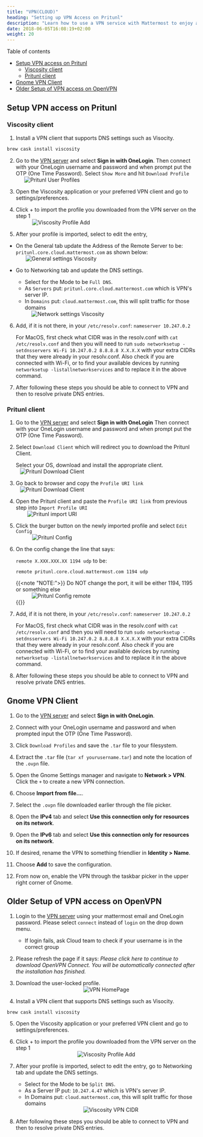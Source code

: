 ```yaml
---
title: "VPN(CLOUD)"
heading: "Setting up VPN Access on Pritunl"
description: "Learn how to use a VPN service with Mattermost to enjoy additional layers of protection."
date: 2018-06-05T16:08:19+02:00
weight: 20
---
```


Table of contents
- [Setup VPN access on Pritunl](#setup-vpn-access-on-pritunl)
  - [Viscosity client](#viscosity-client)
  - [Pritunl client](#pritunl-client)
- [Gnome VPN Client](#gnome-vpn-client)
- [Older Setup of VPN access on OpenVPN](#older-setup-of-vpn-access-on-openvpn)

## Setup VPN access on Pritunl

### Viscosity client
1. Install a VPN client that supports DNS settings such as Visocity.

```bash
brew cask install viscosity
```

2. Go to the [VPN server](https://pritunl.core.cloud.mattermost.com) and select **Sign in with OneLogin**.
Then connect with your OneLogin username and password and when prompt put the OTP (One Time Password).
Select `Show More` and hit `Download Profile`
<span style="display:block;text-align:center;width:40%">![Pritunl User Profiles](/img/vpn_cloud_4.png)</span>


3. Open the Viscosity application or your preferred VPN client and go to settings/preferences.

4. Click + to import the profile you downloaded from the VPN server on the step 1
    <span style="display:block;text-align:center;width:50%">![Viscosity Profile Add](/img/vpn_cloud_2.png)</span>

5. After your profile is imported, select to edit the entry,

- On the General tab update the Address of the Remote Server to be: `pritunl.core.cloud.mattermost.com` as shown below:
   <span style="display:block;text-align:center;width:50%">![General settings Viscosity](/img/vpn_cloud_5.jpg)</span>

- Go to Networking tab and update the DNS settings.
   * Select for the Mode to be `Full DNS`.
   * As `Servers` put: `pritunl.core.cloud.mattermost.com` which is VPN's server IP.
   * In `Domains` put: `cloud.mattermost.com`, this will split traffic for those domains
    <span style="display:block;text-align:center;width:50%">![Network settings Viscosity](/img/vpn_cloud_6.jpg)</span>

6. Add, if it is not there, in your `/etc/resolv.conf`:
    `nameserver 10.247.0.2`

    For MacOS, first check what CIDR was in the resolv.conf with `cat /etc/resolv.conf` and then you will need to run
    `sudo networksetup -setdnsservers Wi-Fi 10.247.0.2 8.8.8.8 X.X.X.X` with your extra CIDRs that they were already in
    your resolv.conf. Also check if you are connected with Wi-Fi, or to find your available devices by running
    `networksetup -listallnetworkservices` and to replace it in the above command.

7. After following these steps you should be able to connect to VPN and then to resolve private DNS entries.


### Pritunl client
1. Go to the [VPN server](https://pritunl.core.cloud.mattermost.com) and select **Sign in with OneLogin**
Then connect with your OneLogin username and password and when prompt put the OTP (One Time Password).

2. Select `Download Client` which will redirect you to download the Pritunl Client.

    Select your OS, download and install the appropriate client.
<span style="display:block;text-align:center;width:40%">![Pritunl Download Client](/img/vpn_cloud_7.jpg)</span>

1. Go back to browser and copy the `Profile URI link`
<span style="display:block;text-align:center;width:40%">![Pritunl Download Client](/img/vpn_cloud_8.jpg)</span>

4. Open the Pritunl client and paste the `Profile URI link` from previous step
   into `Import Profile URI`
   <span style="display:block;text-align:center;width:40%">![Pritunl import URI](/img/vpn_cloud_9.jpg)</span>


5. Click the burger button on the newly imported profile and select `Edit Config`
    <span style="display:block;text-align:center;width:40%">![Pritunl Config](/img/vpn_cloud_10.jpg)</span>

6. On the config change the line that says:

    `remote X.XXX.XXX.XX 1194 udp` to be:

    `remote pritunl.core.cloud.mattermost.com 1194 udp`

    {{<note "NOTE:">}}
    Do NOT change the port, it will be either 1194, 1195 or something else
   <span style="display:block;text-align:center;width:50%">![Pritunl Config remote](/img/vpn_cloud_11.jpg)</span>
    {{</note>}}

7. Add, if it is not there, in your `/etc/resolv.conf`:
    `nameserver 10.247.0.2`

    For MacOS, first check what CIDR was in the resolv.conf with `cat /etc/resolv.conf` and then you will need to run
    `sudo networksetup -setdnsservers Wi-Fi 10.247.0.2 8.8.8.8 X.X.X.X` with your extra CIDRs that they were already in
    your resolv.conf. Also check if you are connected with Wi-Fi, or to find your available devices by running
    `networksetup -listallnetworkservices` and to replace it in the above command.

8. After following these steps you should be able to connect to VPN and resolve private DNS entries.

## Gnome VPN Client
1. Go to the [VPN server](https://pritunl.core.cloud.mattermost.com) and select **Sign in with OneLogin**.

2. Connect with your OneLogin username and password and when prompted input the OTP (One Time Password).

3. Click `Download Profiles` and save the `.tar` file to your filesystem.

4. Extract the `.tar` file (`tar xf yourusername.tar`) and note the location of the `.ovpn` file.

5. Open the Gnome Settings manager and navigate to **Network > VPN**. Click the `+` to create a new VPN connection.

6. Choose **Import from file...**.

7. Select the `.ovpn` file downloaded earlier through the file picker.

8. Open the **IPv4** tab and select **Use this connection only for resources on its network**.

9. Open the **IPv6** tab and select **Use this connection only for resources on its network**.

10. If desired, rename the VPN to something friendlier in **Identity > Name**.

11. Choose **Add** to save the configuration.

12. From now on, enable the VPN through the taskbar picker in the upper right corner of Gnome.

## Older Setup of VPN access on OpenVPN


1. Login to the [VPN server](https://vpn.cloud.mattermost.com) using your mattermost email and OneLogin password. Please select `connect` instead of `login` on the drop down menu.
   * If login fails, ask Cloud team to check if your username is in the correct group

2. Please refresh the page if it says:  *Please click here to continue to download OpenVPN Connect.
You will be automatically connected after the installation has finished.*

3. Download the user-locked profile.
    <span style="display:block;text-align:center">![VPN HomePage](/img/vpn_cloud_1.png)</span>

4. Install a VPN client that supports DNS settings such as Visocity.

```bash
brew cask install viscosity
```

5. Open the Viscosity application or your preferred VPN client and go to settings/preferences.

6. Click + to import the profile you downloaded from the VPN server on the step 1
    <span style="display:block;text-align:center">![Viscosity Profile Add](/img/vpn_cloud_2.png)</span>

7. After your profile is imported, select to edit the entry, go to Networking tab and update the DNS settings.
   * Select for the Mode to be `Split DNS`.
   * As a Server IP put: `10.247.4.47` which is VPN's server IP.
   * In Domains put: `cloud.mattermost.com`, this will split traffic for those domains
    <span style="display:block;text-align:center">![Viscosity VPN CIDR](/img/vpn_cloud_3_new.png)</span>

8. After following these steps you should be able to connect to VPN and then to resolve private DNS entries.
